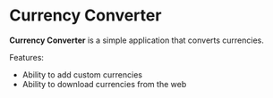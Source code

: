 # Currency Converter
**Currency Converter** is a simple application that converts currencies.

Features:
- Ability to add custom currencies
- Ability to download currencies from the web
